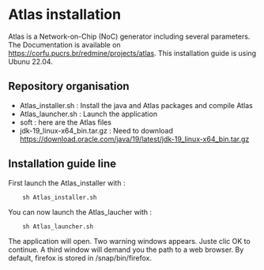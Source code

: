 # Atlas installation

Atlas is a Network-on-Chip (NoC) generator including several parameters.
The Documentation is available on https://corfu.pucrs.br/redmine/projects/atlas.
This installation guide is using Ubunu 22.04.


## Repository organisation

- Atlas_installer.sh : Install the java and Atlas packages and compile Atlas
- Atlas_launcher.sh : Launch the application
- soft : here are the Atlas files
- jdk-19_linux-x64_bin.tar.gz : Need to download https://download.oracle.com/java/19/latest/jdk-19_linux-x64_bin.tar.gz

## Installation guide line

First launch the Atlas_installer with :

        sh Atlas_installer.sh

You can now launch the Atlas_laucher with :

        sh Atlas_launcher.sh

The application will open. Two warning windows appears. Juste clic OK to continue. A third window will demand you the path to a web browser. By default, firefox is stored in /snap/bin/firefox.
